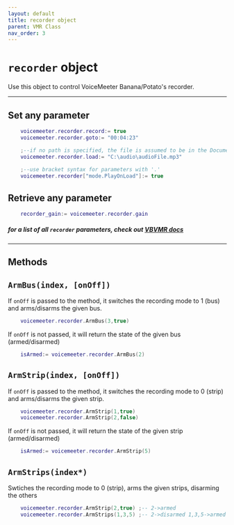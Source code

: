 ```yaml
---
layout: default
title: recorder object
parent: VMR Class
nav_order: 3
---
```

# `recorder` object

Use this object to control VoiceMeeter Banana/Potato's recorder.

---

## Set any parameter

```lua
    voicemeeter.recorder.record:= true
    voicemeeter.recorder.goto:= "00:04:23"

    ;--if no path is specified, the file is assumed to be in the Documents folder
    voicemeeter.recorder.load:= "C:\audio\audioFile.mp3"
    
    ;--use bracket syntax for parameters with '.'
    voicemeeter.recorder["mode.PlayOnLoad"]:= true 
```

## Retrieve any parameter
```lua
    recorder_gain:= voicemeeter.recorder.gain
```
##### for a list of all `recorder` parameters, check out [VBVMR docs](http://download.vb-audio.com/Download_CABLE/VoicemeeterRemoteAPI.pdf#page=16)

---

## Methods

## `ArmBus(index, [onOff])`
If `onOff` is passed to the method, it switches the recording mode to 1 (bus) and arms/disarms the given bus.

```lua
    voicemeeter.recorder.ArmBus(3,true)
```
If `onOff` is not passed, it will return the state of the given bus (armed/disarmed)

```lua
    isArmed:= voicemeeter.recorder.ArmBus(2)
```

## `ArmStrip(index, [onOff])`
If `onOff` is passed to the method, it switches the recording mode to 0 (strip) and arms/disarms the given strip.

```lua
    voicemeeter.recorder.ArmStrip(1,true)
    voicemeeter.recorder.ArmStrip(2,false)
```
If `onOff` is not passed, it will return the state of the given strip (armed/disarmed)

```lua
    isArmed:= voicemeeter.recorder.ArmStrip(5)
```

## `ArmStrips(index*)`
Swtiches the recording mode to 0 (strip), arms the given strips, disarming the others

```lua
    voicemeeter.recorder.ArmStrip(2,true) ;-- 2->armed
    voicemeeter.recorder.ArmStrips(1,3,5) ;-- 2->disarmed 1,3,5->armed
```